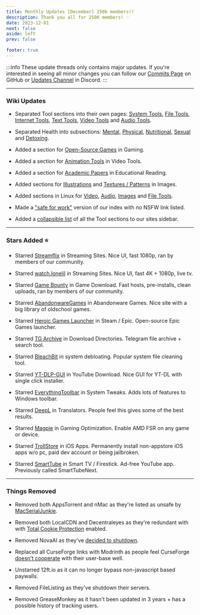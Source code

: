 ```yaml
---
title: Monthly Updates [December] 250k members!!
description: Thank you all for 250K members! ♡
date: 2023-12-01
next: false
aside: left
prev: false

footer: true
---
```


:::info
These update threads only contains major updates. If you're interested
in seeing all minor changes you can follow our
[Commits Page](https://github.com/fmhy/FMHYedit/commits/main) on GitHub or
[Updates Channel](https://redd.it/17f8msf) in Discord.
:::

<Post authors="nbats,taskylizard" />

---

### Wiki Updates

- Separated Tool sections into their own pages: [System Tools](/system-tools),
  [File Tools](/file-tools), [Internet Tools](/internet-tools),
  [Text Tools](/text-tools), [Video Tools](/video-tools) and
  [Audio Tools](/audio-tools).

- Separated Health into subsections: [Mental](/miscguide#mental-health),
  [Physical](/miscguide#physical-health),
  [Nutritional](/miscguide#nutritional-health),
  [Sexual](/miscguide#sexual-health) and [Detoxing](/miscguide#detoxing).

- Added a section for [Open-Source Games](/gamingpiracyguide#open-source-games)
  in Gaming.

- Added a section for [Animation Tools](/video-tools#animation-tools) in Video
  Tools.

- Added a section for [Academic Papers](/readingpiracyguide#academic-papers) in
  Educational Reading.

- Added sections for [Illustrations](/img-tools#illustrations) and
  [Textures / Patterns](/storage#textures-patterns) in Images.

- Added sections in Linux for [Video](/linuxguide#linux-video),
  [Audio](/linuxguide#linux-audio), [Images](/linuxguide#linux-images) and
  [File Tools](/linuxguide#file-tools).

- Made a ["safe for work"](https://rentry.org/piracy) version of our index with
  no NSFW link listed.

- Added a [collapsible list](https://i.imgur.com/wnOXvKG.png) of all the Tool
  sections to our sites sidebar.

---

### Stars Added ⭐

- Starred [Streamflix](/videopiracyguide#multi-server) in Streaming Sites. Nice
  UI, fast 1080p, ran by members of our community.

- Starred [watch.lonelil](/videopiracyguide#multi-server) in Streaming Sites.
  Nice UI, fast 4K + 1080p, live tv.

- Starred [Game Bounty](/gamingpiracyguide#download-games) in Game Download.
  Fast hosts, pre-installs, clean uploads, ran by members of our community.

- Starred [AbandonwareGames](/storage#abandonware-games) in Abandonware Games.
  Nice site with a big library of oldschool games.

- Starred [Heroic Games Launcher](/gamingpiracyguide#steam-epic) in Steam /
  Epic. Open-source Epic Games launcher.

- Starred [TG Archive](/downloadpiracyguide#download-directories) in Download
  Directories. Telegram file archive + search tool.

- Starred [BleachBit](/system-tools#system-debloating) in system debloating.
  Popular system file cleaning tool.

- Starred [YT-DLP-GUI](/video-tools#youtube-download) in YouTube Download. Nice
  GUI for YT-DL with single click installer.

- Starred [EverythingToolbar](/system-tools#system-tweaks) in System Tweaks.
  Adds lots of features to Windows toolbar.

- Starred [DeepL](/text-tools#translators) in Translators. People feel this
  gives some of the best results.

- Starred [Magpie](/gamingpiracyguide#optimization-tools) in Gaming
  Optimization. Enable AMD FSR on any game or device.

- Starred [TrollStore](/android-iosguide#ios-apps) in iOS Apps. Permanently
  install non-appstore iOS apps w/o pc, paid dev account or being jailbroken.

- Starred [SmartTube](/videopiracyguide#smart-tv-firestick) in Smart TV /
  Firestick. Ad-free YouTube app. Previously called SmartTubeNext.

---

### Things Removed

- Removed both AppsTorrent and nMac as they're listed as unsafe by
  [MacSerialJunkie](https://i.imgur.com/De9u5Ox.png).

- Removed both LocalCDN and Decentraleyes as they're redundant with with
  [Total Cookie Protection](https://blog.privacyguides.org/2021/12/01/firefox-privacy-2021-update/#localcdn-and-decentraleyes)
  enabled.

- Removed NovaAI as they've
  [decided to shutdown](https://www.reddit.com/r/Piracy/comments/17pzrzj/nova_oss_the_api_that_provided_free_gpt4_and/).

- Replaced all CurseForge links with Modrinth as people feel CurseForge
  [doesn't cooperate](https://youtu.be/Vhdwz5apiQQ?si=xgzkQFa1S7hZNa5-) with
  their user-base well.

- Unstarred 12ft.io as it can no longer bypass non-javascript based paywalls.

- Removed FileListing as they've shutdown their servers.

- Removed GreaseMonkey as it hasn't been updated in 3 years + has a possible
  history of tracking users.
